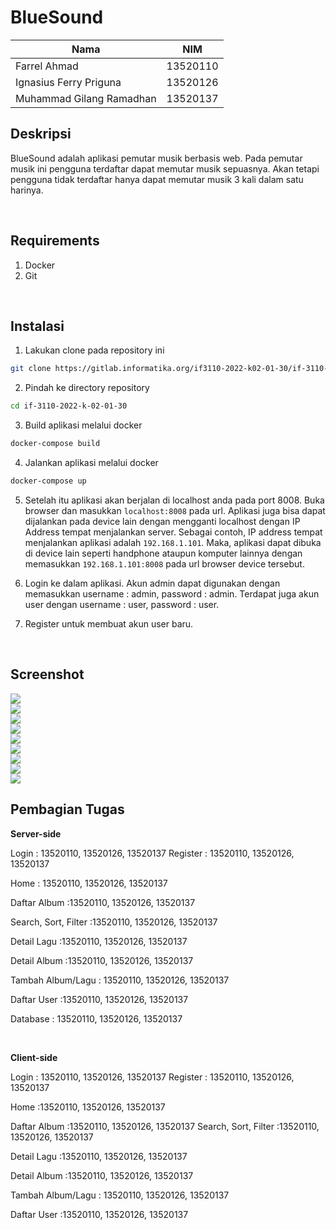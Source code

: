 # BlueSound

|     Nama                  |      NIM       |
|---------------------------|----------------|
|Farrel Ahmad               |    13520110    |
|Ignasius Ferry Priguna     |    13520126    |
|Muhammad Gilang Ramadhan   |    13520137    |

## Deskripsi
BlueSound adalah aplikasi pemutar musik berbasis web. Pada pemutar musik ini pengguna terdaftar dapat memutar musik sepuasnya. Akan tetapi pengguna tidak terdaftar hanya dapat memutar musik 3 kali dalam satu harinya.

<br>

## Requirements
1. Docker
2. Git

<br>

## Instalasi
1. Lakukan clone pada repository ini
```sh
git clone https://gitlab.informatika.org/if3110-2022-k02-01-30/if-3110-2022-k-02-01-30.git
```

2. Pindah ke directory repository
```sh
cd if-3110-2022-k-02-01-30
```

3. Build aplikasi melalui docker
```sh
docker-compose build
```

4. Jalankan aplikasi melalui docker
```sh
docker-compose up
```

5. Setelah itu aplikasi akan berjalan di localhost anda pada port 8008. Buka browser dan masukkan `localhost:8008` pada url. Aplikasi juga bisa dapat dijalankan pada device lain dengan mengganti localhost dengan IP Address tempat menjalankan server. Sebagai contoh, IP address tempat menjalankan aplikasi adalah `192.168.1.101`. Maka, aplikasi dapat dibuka di device lain seperti handphone ataupun komputer lainnya dengan memasukkan `192.168.1.101:8008` pada url browser device tersebut.

6. Login ke dalam aplikasi. Akun admin dapat digunakan dengan memasukkan username : admin, password : admin. Terdapat juga akun user dengan username : user, password : user.

7. Register untuk membuat akun user baru.

<br>

## Screenshot 
<img src="img/Home.png">
<br>
<img src="img/Login.png">
<br>
<img src="img/Register.png">
<br>
<img src="img/listAlbum.png">
<br>
<img src="img/addAlbum.png">
<br>
<img src="img/addSong.png">
<br>
<img src="img/searchsort.png">
<br>
<img src="img/songdetail.png">
<br>
<img src="img/userList.png">
<br>



## Pembagian Tugas
<!-- TODO: -->
**Server-side**

Login : 13520110, 13520126, 13520137
Register : 13520110, 13520126, 13520137

Home : 13520110, 13520126, 13520137

Daftar Album :13520110, 13520126, 13520137

Search, Sort, Filter :13520110, 13520126, 13520137

Detail Lagu :13520110, 13520126, 13520137

Detail Album :13520110, 13520126, 13520137

Tambah Album/Lagu : 13520110, 13520126, 13520137

Daftar User :13520110, 13520126, 13520137

Database : 13520110, 13520126, 13520137

<br>

**Client-side**

Login : 13520110, 13520126, 13520137
Register : 13520110, 13520126, 13520137

Home :13520110, 13520126, 13520137

Daftar Album :13520110, 13520126, 13520137
Search, Sort, Filter :13520110, 13520126, 13520137

Detail Lagu :13520110, 13520126, 13520137

Detail Album :13520110, 13520126, 13520137

Tambah Album/Lagu : 13520110, 13520126, 13520137

Daftar User :13520110, 13520126, 13520137
